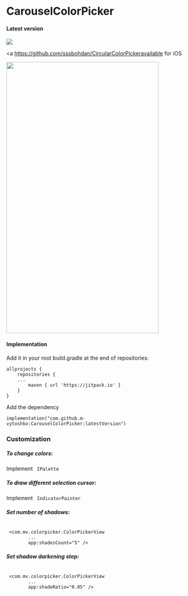 # CarouselColorPicker

#### Latest version
[![](https://jitpack.io/v/m-vytoshko/CarouselColorPicker.svg)](https://jitpack.io/#m-vytoshko/CarouselColorPicker)

<a https://github.com/sssbohdan/CircularColorPickeravailable for iOS</a>


<img src="https://github.com/m-vytoshko/CarouselColorPicker/blob/main/img/showcase.gif?raw=true" width="400" height="711">


#### Implementation 
Add it in your root build.gradle at the end of repositories:
```
allprojects {
    repositories {
	...
        maven { url 'https://jitpack.io' }
    }
}
```
Add the dependency
```
implementation("com.github.m-vytoshko:CarouselColorPicker:latestVersion")
```

### Customization
##### To change colors:
Implement ``` IPalette```
##### To draw different selection cursor:
Implement ``` IndicatorPainter```
##### Set number of shadows:
```

 <com.mv.colorpicker.ColorPickerView
        ...
        app:shadesCount="5" />
```
##### Set shadow darkening step:
```

 <com.mv.colorpicker.ColorPickerView
        ...
        app:shadeRatio="0.05" />
```